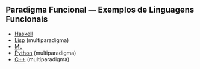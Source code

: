 ## Paradigma Funcional — Exemplos de Linguagens Funcionais

- [Haskell](https://www.haskell.org/)
- [Lisp](https://pt.wikipedia.org/wiki/Lisp) (multiparadigma)
- [ML](https://pt.wikipedia.org/wiki/ML_(linguagem_de_programa%C3%A7%C3%A3o))
- [Python](https://www.python.org/) (multiparadigma)
- [C++](https://pt.wikipedia.org/wiki/C%2B%2B) (multiparadigma)
